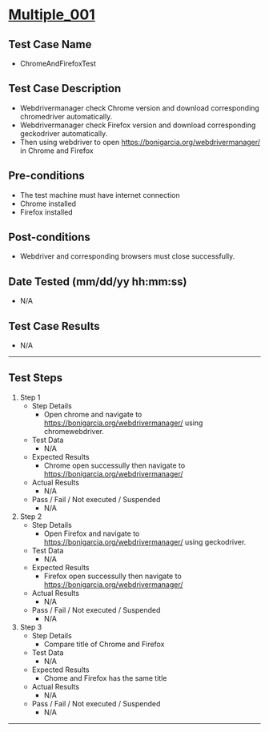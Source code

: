 # [Multiple_001](https://github.com/bonigarcia/webdrivermanager-examples/tree/master/src/test/java/io/github/bonigarcia/wdm/test/multiple/ChromeAndFirefoxTest.java)
## Test Case Name
* ChromeAndFirefoxTest
## Test Case Description
* Webdrivermanager check Chrome version and download corresponding chromedriver automatically.
* Webdrivermanager check Firefox version and download corresponding geckodriver automatically.
* Then using webdriver to open https://bonigarcia.org/webdrivermanager/ in Chrome and Firefox
## Pre-conditions
* The test machine must have internet connection
* Chrome installed
* Firefox installed
## Post-conditions
* Webdriver and corresponding browsers must close successfully.
## Date Tested (mm/dd/yy hh:mm:ss)
* N/A
## Test Case Results
* N/A
---
## Test Steps
1. Step 1
	* Step Details
		* Open chrome and navigate to https://bonigarcia.org/webdrivermanager/ using chromewebdriver.
	* Test Data
		* N/A
	* Expected Results
		* Chrome open successully then navigate to https://bonigarcia.org/webdrivermanager/
	* Actual Results
		* N/A
	* Pass / Fail / Not executed / Suspended
		* N/A
2. Step 2
	* Step Details
		* Open Firefox and navigate to https://bonigarcia.org/webdrivermanager/ using geckodriver.
	* Test Data
		* N/A
	* Expected Results
		* Firefox open successully then navigate to https://bonigarcia.org/webdrivermanager/
	* Actual Results
		* N/A
	* Pass / Fail / Not executed / Suspended
		* N/A
3. Step 3
	* Step Details
		* Compare title of Chrome and Firefox
	* Test Data
		* N/A
	* Expected Results
		* Chome and Firefox has the same title
	* Actual Results
		* N/A
	* Pass / Fail / Not executed / Suspended
		* N/A
---
